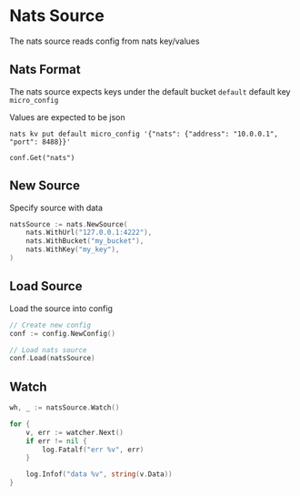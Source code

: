 # Nats Source

The nats source reads config from nats key/values

## Nats Format

The nats source expects keys under the default bucket `default` default key `micro_config`

Values are expected to be json

```
nats kv put default micro_config '{"nats": {"address": "10.0.0.1", "port": 8488}}'
```

```
conf.Get("nats")
```

## New Source

Specify source with data

```go
natsSource := nats.NewSource(
	nats.WithUrl("127.0.0.1:4222"),
	nats.WithBucket("my_bucket"),
	nats.WithKey("my_key"),
)
```

## Load Source

Load the source into config

```go
// Create new config
conf := config.NewConfig()

// Load nats source
conf.Load(natsSource)
```

## Watch

```go
wh, _ := natsSource.Watch()

for {
	v, err := watcher.Next()
	if err != nil {
		log.Fatalf("err %v", err)
	}

	log.Infof("data %v", string(v.Data))
}
```
